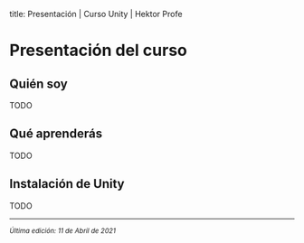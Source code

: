 title: Presentación | Curso Unity | Hektor Profe

# Presentación del curso

## Quién soy

TODO

## Qué aprenderás

TODO

## Instalación de Unity

TODO

___
<small class="edited"><i>Última edición: 11 de Abril de 2021</i></small>
